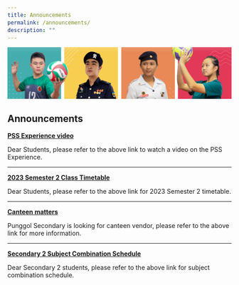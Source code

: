 ```yaml
---
title: Announcements
permalink: /announcements/
description: ""
---
```

![](/images/Our%20School/subbanner.jpg)

## Announcements


**[PSS Experience video](https://staging.d3louf41pupxe5.amplifyapp.com/our-school/school-identity/)**

Dear Students, please refer to the above link to watch a video on the PSS Experience.

--------------------------

**[2023 Semester 2 Class Timetable](https://punggolsec.moe.edu.sg/useful-links/for-students/subject-combination-schedule-2023/)**

Dear Students, please refer to the above link for 2023 Semester 2 timetable.

--------------------------

**[Canteen matters ](https://punggolsec.moe.edu.sg/useful-links/canteen-matters/)**

Punggol Secondary is looking for canteen vendor, please refer to the above link for more information.

--------------------------

**[Secondary 2 Subject Combination Schedule](https://punggolsec.moe.edu.sg/useful-links/for-students/subject-combination-schedule-2023/)**

Dear Secondary 2 students, please refer to the above link for subject combination schedule.
